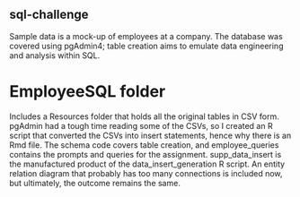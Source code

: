 ## sql-challenge
Sample data is a mock-up of employees at a company. The database was covered using pgAdmin4; table creation aims to emulate data engineering and analysis within SQL.

# EmployeeSQL folder
Includes a Resources folder that holds all the original tables in CSV form. pgAdmin had a tough time reading some of the CSVs, so I created an R script that converted the CSVs into insert statements, hence why there is an Rmd file. The schema code covers table creation, and employee_queries contains the prompts and queries for the assignment. supp_data_insert is the manufactured product of the data_insert_generation R script.
An entity relation diagram that probably has too many connections is included now, but ultimately, the outcome remains the same.
